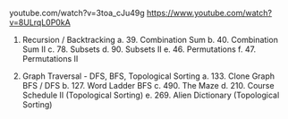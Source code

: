 

youtube.com/watch?v=3toa_cJu49g
https://www.youtube.com/watch?v=8ULrqL0P0kA

1. Recursion / Backtracking
 a. 39. Combination Sum 
 b. 40. Combination Sum II 
 c. 78. Subsets 
 d. 90. Subsets II 
 e. 46. Permutations 
 f. 47. Permutations II 
 
 2. Graph Traversal - DFS, BFS, Topological Sorting
 a. 133. Clone Graph  BFS / DFS
 b. 127. Word Ladder BFS
 c. 490. The Maze 
 d. 210. Course Schedule II  (Topological Sorting)
 e. 269. Alien Dictionary (Topological Sorting)

